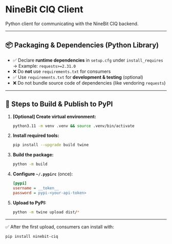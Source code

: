 # NineBit CIQ Client

Python client for communicating with the NineBit CIQ backend.

---

## 📦 Packaging & Dependencies (Python Library)

- ✅ Declare **runtime dependencies** in `setup.cfg` under `install_requires`
  → Example: `requests>=2.31.0`
- ❌ Do **not** use `requirements.txt` for consumers
- ✅ Use `requirements.txt` for **development & testing** (optional)
- ❌ Do not bundle source code of dependencies (like vendoring `requests`)

---

## 🚀 Steps to Build & Publish to PyPI

1. **[Optional] Create virtual environment:**

   ```bash
   python3.11 -m venv .venv && source .venv/bin/activate
   ```

2. **Install required tools:**

   ```bash
   pip install --upgrade build twine
   ```

3. **Build the package:**

   ```bash
   python -m build
   ```

4. **Configure `~/.pypirc`** (once):

   ```ini
   [pypi]
   username = __token__
   password = pypi-<your-api-token>
   ```

5. **Upload to PyPI:**

   ```bash
   python -m twine upload dist/*
   ```

---

✅ After the first upload, consumers can install with:

```bash
pip install ninebit-ciq
```
